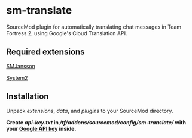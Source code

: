# sm-translate
SourceMod plugin for automatically translating chat messages in Team Fortress 2, using Google's Cloud Translation API.

## Required extensions
[SMJansson](https://github.com/thraaawn/SMJansson)

[System2](https://github.com/dordnung/System2)

## Installation
Unpack *extensions*, *data*, and *plugins* to your SourceMod directory.

**Create *api-key.txt* in */tf/addons/sourcemod/config/sm-translate/* with your [Google API key](https://cloud.google.com/docs/authentication/api-keys#creating_an_api_key) inside.**
